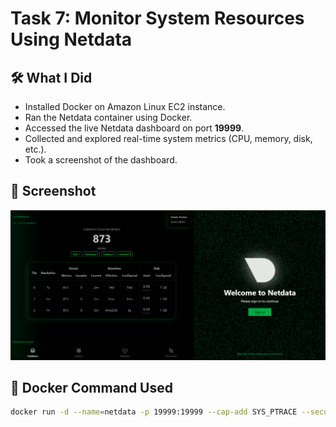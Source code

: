 # Task 7: Monitor System Resources Using Netdata

## 🛠 What I Did
- Installed Docker on Amazon Linux EC2 instance.
- Ran the Netdata container using Docker.
- Accessed the live Netdata dashboard on port **19999**.
- Collected and explored real-time system metrics (CPU, memory, disk, etc.).
- Took a screenshot of the dashboard.

## 📸 Screenshot
![Dashboard Screenshot](dashboard-screenshot.png.png)

## 📌 Docker Command Used
```bash
docker run -d --name=netdata -p 19999:19999 --cap-add SYS_PTRACE --security-opt apparmor=unconfined netdata/netdata

